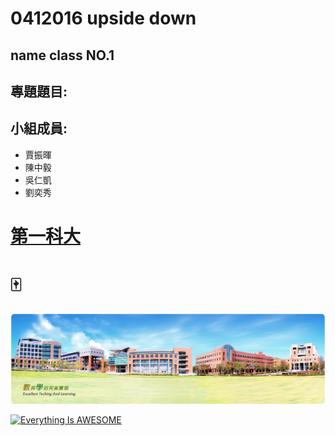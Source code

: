 # 0412016 upside down

## name class NO.1

## 專題題目:

## 小組成員:

* 賈振暉
* 陳中毅
* 吳仁凱
* 劉奕秀

# [**第一科大**](http://www.nkfust.edu.tw/bin/home.php)

# :mahjong:

![NKFUST](nkfust.jpg "第一科大")

[![Everything Is AWESOME](https://img.youtube.com/vi/StTqXEQ2l-Y/0.jpg)](https://www.youtube.com/watch?v=StTqXEQ2l-Y "Everything Is AWESOME")
